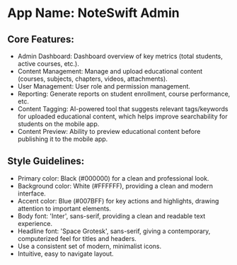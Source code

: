 # **App Name**: NoteSwift Admin

## Core Features:

- Admin Dashboard: Dashboard overview of key metrics (total students, active courses, etc.).
- Content Management: Manage and upload educational content (courses, subjects, chapters, videos, attachments).
- User Management: User role and permission management.
- Reporting: Generate reports on student enrollment, course performance, etc.
- Content Tagging: AI-powered tool that suggests relevant tags/keywords for uploaded educational content, which helps improve searchability for students on the mobile app.
- Content Preview: Ability to preview educational content before publishing it to the mobile app.

## Style Guidelines:

- Primary color: Black (#000000) for a clean and professional look.
- Background color: White (#FFFFFF), providing a clean and modern interface.
- Accent color: Blue (#007BFF) for key actions and highlights, drawing attention to important elements.
- Body font: 'Inter', sans-serif, providing a clean and readable text experience.
- Headline font: 'Space Grotesk', sans-serif, giving a contemporary, computerized feel for titles and headers.
- Use a consistent set of modern, minimalist icons.
- Intuitive, easy to navigate layout.